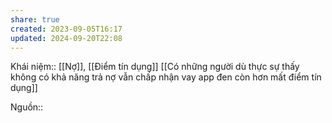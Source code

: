 ```yaml
---
share: true
created: 2023-09-05T16:17
updated: 2024-09-20T22:08
---
```

Khái niệm:: [[Nợ]], [[Điểm tín dụng]]
[[Có những người dù thực sự thấy không có khả năng trả nợ vẫn chấp nhận vay app đen còn hơn mất điểm tín dụng]]

Nguồn:: 
